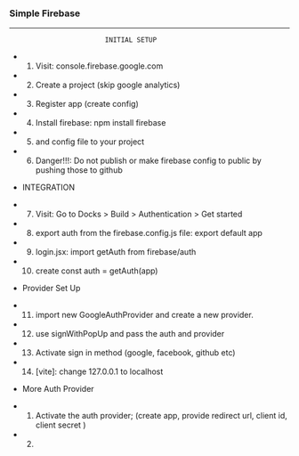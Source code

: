 ### Simple Firebase

---

                            INITIAL SETUP

- 1.  Visit: console.firebase.google.com
- 2.  Create a project (skip google analytics)
- 3.  Register app (create config)
- 4.  Install firebase: npm install firebase
- 5.  and config file to your project
- 6.  Danger!!!: Do not publish or make firebase config to public by pushing those to github

- INTEGRATION

* 7.  Visit: Go to Docks > Build > Authentication > Get started
* 8.  export auth from the firebase.config.js file: export default app
* 9.  login.jsx: import getAuth from firebase/auth
* 10. create const auth = getAuth(app)

- Provider Set Up

* 11. import new GoogleAuthProvider and create a new provider.
* 12. use signWithPopUp and pass the auth and provider
* 13. Activate sign in method (google, facebook, github etc)
* 14. [vite]: change 127.0.0.1 to localhost

- More Auth Provider

* 1.  Activate the auth provider; (create app, provide redirect url, client id, client secret )
* 2.
